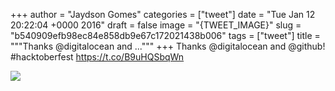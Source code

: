 
+++
author = "Jaydson Gomes"
categories = ["tweet"]
date = "Tue Jan 12 20:22:04 +0000 2016"
draft = false
image = "{TWEET_IMAGE}"
slug = "b540909efb98ec84e858db9e67c172021438b006"
tags = ["tweet"]
title = """Thanks @digitalocean and ..."""
+++
Thanks @digitalocean and @github! #hacktoberfest https://t.co/B9uHQSbqWn

![](/images/tweet-media/687006650469871616-CYi80iOWsAAH23s.jpg)